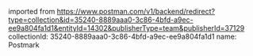 imported from https://www.postman.com/v1/backend/redirect?type=collection&id=35240-8889aaa0-3c86-4bfd-a9ec-ee9a804fa1d1&entityId=14302&publisherType=team&publisherId=37129
collectionId: 35240-8889aaa0-3c86-4bfd-a9ec-ee9a804fa1d1
name: Postmark